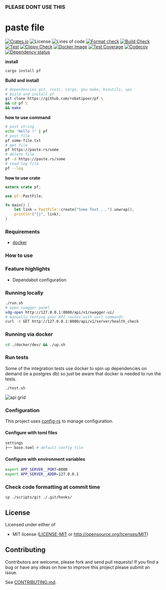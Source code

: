 ### PLEASE DONT USE THIS 
# paste file 
[![Crates.io](https://img.shields.io/crates/v/pf.svg?style=plastic)](http://crates.io/crates/pf)
![License](https://img.shields.io/github/license/robatipoor/pf)
![Lines of code](https://img.shields.io/tokei/lines/github/robatipoor/pf)
[![Format check](https://github.com/robatipoor/pf/actions/workflows/format.yml/badge.svg)](https://github.com/robatipoor/pf/actions/workflows/format.yml)
[![Build Check](https://github.com/robatipoor/pf/actions/workflows/check.yml/badge.svg)](https://github.com/robatipoor/pf/actions/workflows/check.yml)
[![Test](https://github.com/robatipoor/pf/actions/workflows/test.yml/badge.svg)](https://github.com/robatipoor/pf/actions/workflows/test.yml)
[![Clippy Check](https://github.com/robatipoor/pf/actions/workflows/clippy.yml/badge.svg)](https://github.com/robatipoor/pf/actions/workflows/clippy.yml)
[![Docker Image](https://github.com/robatipoor/pf/actions/workflows/build.yml/badge.svg)](https://github.com/robatipoor/pf/actions/workflows/build.yml)
[![Test Coverage](https://github.com/robatipoor/pf/actions/workflows/coverage.yml/badge.svg)](https://github.com/robatipoor/pf/actions/workflows/coverage.yml)
[![Codecov](https://codecov.io/gh/robatipoor/pf/branch/main/graph/badge.svg?token=BIMUKRJPE7)](https://codecov.io/gh/robatipoor/pf)
[![Dependency status](https://deps.rs/repo/github/robatipoor/pf/status.svg)](https://deps.rs/repo/github/robatipoor/pf)


**install**

```sh
cargo install pf
```

**Build and install**

```sh
# dependencies git, rustc, cargo, gnu make, binutils, upx
# build and install pf 
git clone https://github.com/robatipoor/pf \
&& cd pf \
&& make 
```


**how to use command**

```sh
# post string
echo 'Hello !' | pf
# post file
pf some-file.txt
# get file 
pf https://paste.rs/some
# delete file
pf -d https://paste.rs/some
# read log file
pf --log
```

**how to use crate**
```rust
extern crate pf;

use pf::PastFile;

fn main() {
    let link = PastFile::create("Some Text ...").unwrap();
    println!("{}", link);
}
```
### Requirements

- [docker](https://www.docker.com/)

### How to use


### Feature highlights

* Dependabot configuration

### Running locally

```bash
./run.sh
# open swagger panel
xdg-open http://127.0.0.1:8080/api/v1/swagger-ui/
# manually testing your API routes with curl commands
curl -X GET http://127.0.0.1:8080/api/v1/server/health_check
```
### Running via docker

```bash
cd ./docker/dev/ && ./up.sh
```
### Run tests
Some of the integration tests use docker to spin up dependencies on demand (ie a postgres db) so just be aware that docker is needed to run the tests.
```
./test.sh
```
![api grid](https://codecov.io/gh/robatipoor/pf/branch/main/graphs/tree.svg?token=BIMUKRJPE7)
### Configuration
This project uses [config-rs](https://github.com/mehcode/config-rs) to manage configuration.
#### Configure with toml files
```bash
settings
├── base.toml # default config file 

```
#### Configure with environment variables
```bash
export APP_SERVER__PORT=8080
export APP_SERVER__ADDR=127.0.0.1
```
### Check code formatting at commit time
```
cp ./scripts/git ./.git/hooks/
```
## License

Licensed under either of

 * MIT license
   ([LICENSE-MIT](LICENSE) or http://opensource.org/licenses/MIT)

## Contributing

Contributors are welcome, please fork and send pull requests! If you find a bug
or have any ideas on how to improve this project please submit an issue.

See [CONTRIBUTING.md](CONTRIBUTING.md).
